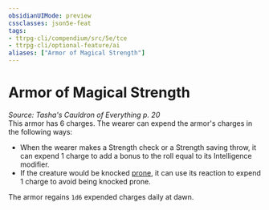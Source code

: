 ```yaml
---
obsidianUIMode: preview
cssclasses: json5e-feat
tags:
- ttrpg-cli/compendium/src/5e/tce
- ttrpg-cli/optional-feature/ai
aliases: ["Armor of Magical Strength"]
---
```

# Armor of Magical Strength
*Source: Tasha's Cauldron of Everything p. 20*  
This armor has 6 charges. The wearer can expend the armor's charges in the following ways:

- When the wearer makes a Strength check or a Strength saving throw, it can expend 1 charge to add a bonus to the roll equal to its Intelligence modifier.  
- If the creature would be knocked [prone](2-Mechanics/CLI/rules/conditions.md#Prone), it can use its reaction to expend 1 charge to avoid being knocked prone.  

The armor regains `1d6` expended charges daily at dawn.